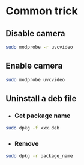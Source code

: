 # Common trick

## Disable camera
```bash
sudo modprobe -r uvcvideo
```

## Enable camera
```bash
sudo modprobe uvcvideo
```
## Uninstall a deb file
- ### Get package name
```bash
sudo dpkg -f xxx.deb
```
- ### Remove
```bash
sudo dpkg -r package_name
```
